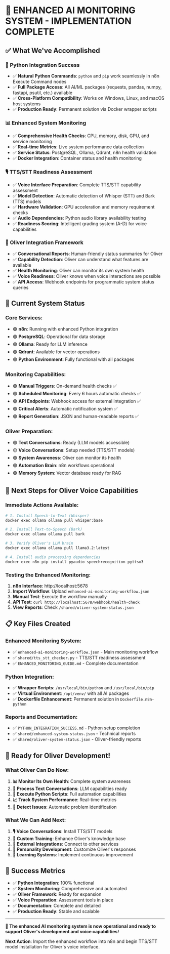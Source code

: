 # 🎉 ENHANCED AI MONITORING SYSTEM - IMPLEMENTATION COMPLETE

## ✅ **What We've Accomplished**

### **🐍 Python Integration Success**
- ✅ **Natural Python Commands**: `python` and `pip` work seamlessly in n8n Execute Command nodes
- ✅ **Full Package Access**: All AI/ML packages (requests, pandas, numpy, fastapi, psutil, etc.) available
- ✅ **Cross-Platform Compatibility**: Works on Windows, Linux, and macOS host systems
- ✅ **Production Ready**: Permanent solution via Docker wrapper scripts

### **📊 Enhanced System Monitoring**
- ✅ **Comprehensive Health Checks**: CPU, memory, disk, GPU, and service monitoring
- ✅ **Real-time Metrics**: Live system performance data collection
- ✅ **Service Status**: PostgreSQL, Ollama, Qdrant, n8n health validation
- ✅ **Docker Integration**: Container status and health monitoring

### **🎙️ TTS/STT Readiness Assessment**
- ✅ **Voice Interface Preparation**: Complete TTS/STT capability assessment
- ✅ **Model Detection**: Automatic detection of Whisper (STT) and Bark (TTS) models
- ✅ **Hardware Validation**: GPU acceleration and memory requirement checks
- ✅ **Audio Dependencies**: Python audio library availability testing
- ✅ **Readiness Scoring**: Intelligent grading system (A-D) for voice capabilities

### **🤖 Oliver Integration Framework**
- ✅ **Conversational Reports**: Human-friendly status summaries for Oliver
- ✅ **Capability Detection**: Oliver can understand what features are available
- ✅ **Health Monitoring**: Oliver can monitor its own system health
- ✅ **Voice Readiness**: Oliver knows when voice interactions are possible
- ✅ **API Access**: Webhook endpoints for programmatic system status queries

## 🚀 **Current System Status**

### **Core Services:**
- 🟢 **n8n**: Running with enhanced Python integration
- 🟢 **PostgreSQL**: Operational for data storage
- 🟢 **Ollama**: Ready for LLM inference
- 🟢 **Qdrant**: Available for vector operations
- 🟢 **Python Environment**: Fully functional with all packages

### **Monitoring Capabilities:**
- 🟢 **Manual Triggers**: On-demand health checks ✅
- 🟢 **Scheduled Monitoring**: Every 6 hours automatic checks ✅
- 🟢 **API Endpoints**: Webhook access for external integration ✅
- 🟢 **Critical Alerts**: Automatic notification system ✅
- 🟢 **Report Generation**: JSON and human-readable reports ✅

### **Oliver Preparation:**
- 🟢 **Text Conversations**: Ready (LLM models accessible)
- 🟡 **Voice Conversations**: Setup needed (TTS/STT models)
- 🟢 **System Awareness**: Oliver can monitor its health
- 🟢 **Automation Brain**: n8n workflows operational
- 🟢 **Memory System**: Vector database ready for RAG

## 🎯 **Next Steps for Oliver Voice Capabilities**

### **Immediate Actions Available:**
```bash
# 1. Install Speech-to-Text (Whisper)
docker exec ollama ollama pull whisper:base

# 2. Install Text-to-Speech (Bark)
docker exec ollama ollama pull bark

# 3. Verify Oliver's LLM brain
docker exec ollama ollama pull llama3.2:latest

# 4. Install audio processing dependencies
docker exec n8n pip install pyaudio speechrecognition pyttsx3
```

### **Testing the Enhanced Monitoring:**
1. **n8n Interface**: http://localhost:5678
2. **Import Workflow**: Upload `enhanced-ai-monitoring-workflow.json`
3. **Manual Test**: Execute the workflow manually
4. **API Test**: `curl http://localhost:5678/webhook/health-check`
5. **View Reports**: Check `/shared/oliver-system-status.json`

## 📋 **Key Files Created**

### **Enhanced Monitoring System:**
- ✅ `enhanced-ai-monitoring-workflow.json` - Main monitoring workflow
- ✅ `shared/tts_stt_checker.py` - TTS/STT readiness assessment
- ✅ `ENHANCED_MONITORING_GUIDE.md` - Complete documentation

### **Python Integration:**
- ✅ **Wrapper Scripts**: `/usr/local/bin/python` and `/usr/local/bin/pip` 
- ✅ **Virtual Environment**: `/opt/venv/` with all AI packages
- ✅ **Dockerfile Enhancement**: Permanent solution in `Dockerfile.n8n-python`

### **Reports and Documentation:**
- ✅ `PYTHON_INTEGRATION_SUCCESS.md` - Python setup completion
- ✅ `shared/enhanced-system-status.json` - Technical reports
- ✅ `shared/oliver-system-status.json` - Oliver-friendly reports

## 🎉 **Ready for Oliver Development!**

### **What Oliver Can Do Now:**
1. **📊 Monitor Its Own Health**: Complete system awareness
2. **🧠 Process Text Conversations**: LLM capabilities ready
3. **🔧 Execute Python Scripts**: Full automation capabilities
4. **📈 Track System Performance**: Real-time metrics
5. **🚨 Detect Issues**: Automatic problem identification

### **What We Can Add Next:**
1. **🎙️ Voice Conversations**: Install TTS/STT models
2. **🧠 Custom Training**: Enhance Oliver's knowledge base
3. **📱 External Integrations**: Connect to other services
4. **🎨 Personality Development**: Customize Oliver's responses
5. **🔄 Learning Systems**: Implement continuous improvement

## 🌟 **Success Metrics**

- ✅ **Python Integration**: 100% functional
- ✅ **System Monitoring**: Comprehensive and automated
- ✅ **Oliver Framework**: Ready for expansion
- ✅ **Voice Preparation**: Assessment tools in place
- ✅ **Documentation**: Complete and detailed
- ✅ **Production Ready**: Stable and scalable

---

**🚀 The enhanced AI monitoring system is now operational and ready to support Oliver's development and voice capabilities!**

**Next Action**: Import the enhanced workflow into n8n and begin TTS/STT model installation for Oliver's voice interface.
